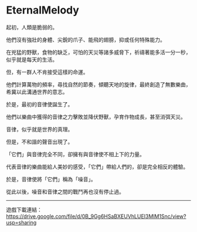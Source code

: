 # EternalMelody

起初，人類是脆弱的。

他們沒有強壯的身體、尖銳的爪子、能飛的翅膀，抑或任何特殊能力。

在兇猛的野獸，食物的缺乏，可怕的天災等諸多威脅下，祈禱著能多活一分一秒，似乎就是每天的生活。

但，有一群人不肯接受這樣的命運。

他們計算萬物的頻率，尋找自然的節奏，傾聽天地的旋律，最終創造了無數樂曲，希冀以此溝通世界的意志。

於是，最初的音律使誕生了。

他們以樂曲中獲得的音律之力擊敗並降伏野獸，孕育作物成長，甚至消弭天災。

音律，似乎就是世界的真理。

但是，不和諧的聲音出現了。

「它們」與音律完全不同，卻擁有與音律使不相上下的力量。

代表音律的樂曲能給人美妙的感受，「它們」帶給人們的，卻是完全相反的體驗。

於是，音律使將「它們」稱為「噪音」。

從此以後，噪音和音律之間的戰鬥再也沒有停止過。

----------------------------------------------------------------------------------------------

遊戲下載連結：https://drive.google.com/file/d/0B_9Gg6HSaBXEUVhLUEI3MlM1Snc/view?usp=sharing
